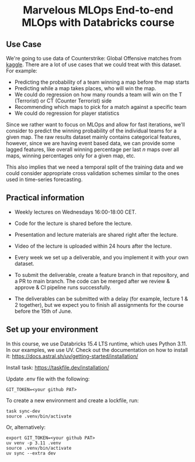 <h1 align="center">
Marvelous MLOps End-to-end MLOps with Databricks course

## Use Case
We're going to use data of Counterstrike: Global Offensive matches from [kaggle](https://www.kaggle.com/datasets/mateusdmachado/csgo-professional-matches/data). There are a lot of use cases that we could treat with this dataset. For example:
- Predicting the probability of a team winning a map before the map starts
- Predicting while a map takes places, who will win the map.
- We could do regression on how many rounds a team will win on the T (Terrorist) or CT (Counter Terrorist) side
- Recommending which maps to pick for a match against a specific team
- We could do regression for player statistics

Since we rather want to focus on MLOps and allow for fast iterations, we'll consider to predict the winning probability of the individual teams for a given map. The raw results dataset mainly contains categorical features, however, since we are having event based data, we can provide some lagged features, like overall winning percentage per last $n$ maps over all maps, winning percentages only for a given map, etc.

This also implies that we need a temporal split of the training data and we could consider appropriate cross validation schemes similar to the ones used in time-series forecasting.


## Practical information
- Weekly lectures on Wednesdays 16:00-18:00 CET.
- Code for the lecture is shared before the lecture.
- Presentation and lecture materials are shared right after the lecture.
- Video of the lecture is uploaded within 24 hours after the lecture.

- Every week we set up a deliverable, and you implement it with your own dataset.
- To submit the deliverable, create a feature branch in that repository, and a PR to main branch. The code can be merged after we review & approve & CI pipeline runs successfully.
- The deliverables can be submitted with a delay (for example, lecture 1 & 2 together), but we expect you to finish all assignments for the course before the 15th of June.


## Set up your environment
In this course, we use Databricks 15.4 LTS runtime, which uses Python 3.11.
In our examples, we use UV. Check out the documentation on how to install it: https://docs.astral.sh/uv/getting-started/installation/

Install task: https://taskfile.dev/installation/

Update .env file with the following:
```
GIT_TOKEN=<your github PAT>
```

To create a new environment and create a lockfile, run:
```
task sync-dev
source .venv/bin/activate
```

Or, alternatively:
```
export GIT_TOKEN=<your github PAT>
uv venv -p 3.11 .venv
source .venv/bin/activate
uv sync --extra dev
```



